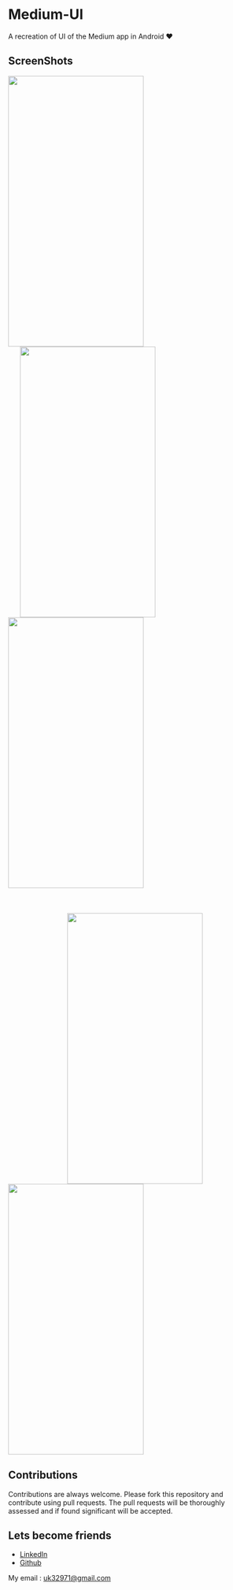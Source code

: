 # Medium-UI
A recreation of UI of the Medium app in Android ❤️


## ScreenShots

<img height=550 width=275 src="https://github.com/usman18/Medium-UI/blob/master/Screenshots/Medium5.JPG"
/><img height=550 width=275 src="https://github.com/usman18/Medium-UI/blob/master/Screenshots/Medium4.JPG" hspace=24
/><img height=550 width=275 src="https://github.com/usman18/Medium-UI/blob/master/Screenshots/Medium3.JPG"
/>
<br><br><br><br>
<img height=550 width=275 src="https://github.com/usman18/Medium-UI/blob/master/Screenshots/Medium2.JPG" hspace=120
/><img height=550 width=275 src="https://github.com/usman18/Medium-UI/blob/master/Screenshots/Medium1.JPG"/>


## Contributions
Contributions are always welcome. Please fork this repository and contribute using pull requests. The pull requests will be thoroughly assessed and if found significant will be accepted.

## Lets become friends
- [LinkedIn](https://www.linkedin.com/in/usman-khan-7b04b1138)
- [Github](https://github.com/usman18)

My email : uk32971@gmail.com
